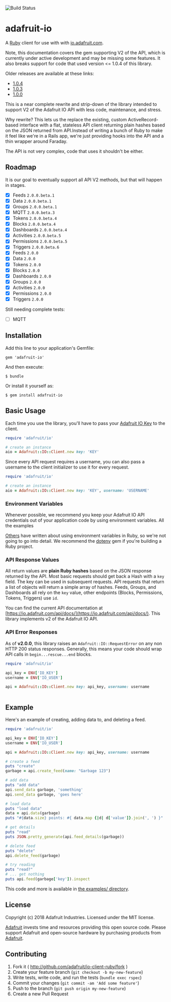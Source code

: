 ![Build Status](https://travis-ci.org/adafruit/io-client-ruby.svg?branch=master)

# adafruit-io

A [Ruby][1] client for use with with [io.adafruit.com][2].

Note, this documentation covers the gem supporting V2 of the API, which is currently under active development and may be missing some features. It also breaks support for code that used version <= 1.0.4 of this library.

Older releases are available at these links:

* [1.0.4](https://github.com/adafruit/io-client-ruby/tree/v1.0.4)
* [1.0.3](https://github.com/adafruit/io-client-ruby/tree/v1.0.3)
* [1.0.0](https://github.com/adafruit/io-client-ruby/tree/v1.0.0)

This is a near complete rewrite and strip-down of the library intended to support V2 of the Adafruit IO API with less code, maintenance, and stress.

Why rewrite? This lets us the replace the existing, custom ActiveRecord-based interface with a flat, stateless API client returning plain hashes based on the JSON returned from API.Instead of writing a bunch of Ruby to make it feel like we're in a Rails app, we're just providing hooks into the API and a thin wrapper around Faraday.

The API is not very complex, code that uses it shouldn't be either.

## Roadmap

It is our goal to eventually support all API V2 methods, but that will happen in stages.

- [x] Feeds `2.0.0.beta.1`
- [x] Data `2.0.0.beta.1`
- [x] Groups `2.0.0.beta.1`
- [x] MQTT `2.0.0.beta.3`
- [x] Tokens `2.0.0.beta.4`
- [x] Blocks `2.0.0.beta.4`
- [x] Dashboards `2.0.0.beta.4`
- [x] Activities `2.0.0.beta.5`
- [x] Permissions `2.0.0.beta.5`
- [x] Triggers `2.0.0.beta.6`
- [x] Feeds `2.0.0`
- [x] Data `2.0.0`
- [x] Tokens `2.0.0`
- [x] Blocks `2.0.0`
- [x] Dashboards `2.0.0`
- [x] Groups `2.0.0`
- [x] Activities `2.0.0`
- [x] Permissions `2.0.0`
- [x] Triggers `2.0.0`

Still needing complete tests:

- [ ] MQTT



## Installation

Add this line to your application's Gemfile:

    gem 'adafruit-io'

And then execute:

    $ bundle

Or install it yourself as:

    $ gem install adafruit-io



## Basic Usage

Each time you use the library, you'll have to pass your [Adafruit IO Key][4] to the client.


```ruby
require 'adafruit/io'

# create an instance
aio = Adafruit::IO::Client.new key: 'KEY'
```

Since every API request requires a username, you can also pass a username to the client initializer to use it for every request.


```ruby
require 'adafruit/io'

# create an instance
aio = Adafruit::IO::Client.new key: 'KEY', username: 'USERNAME'
```



### Environment Variables

Whenever possible, we recommend you keep your Adafruit IO API credentials out of your application code by using environment variables. All the examples

[Others](http://blog.honeybadger.io/ruby-guide-environment-variables/) have written about using environment variables in Ruby, so we're not going to go into detail. We recommend the [dotenv](https://github.com/bkeepers/dotenv) gem if you're building a Ruby project.



### API Response Values

All return values are **plain Ruby hashes** based on the JSON response returned by the API. Most basic requests should get back a Hash with a `key` field. The key can be used in subsequent requests. API requests that return a list of objects will return a simple array of hashes. Feeds, Groups, and Dashboards all rely on the `key` value, other endpoints (Blocks, Permissions, Tokens, Triggers) use `id`.

You can find the current API documentation at [https://io.adafruit.com/api/docs/](https://io.adafruit.com/api/docs/). This library implements v2 of the Adafruit IO API.



### API Error Responses

As of **v2.0.0**, this library raises an `Adafruit::IO::RequestError` on any non HTTP 200 status responses. Generally, this means your code should wrap API calls in `begin...rescue...end` blocks.

```ruby
require 'adafruit/io'

api_key = ENV['IO_KEY']
username = ENV['IO_USER']

api = Adafruit::IO::Client.new key: api_key, username: username



```

## Example

Here's an example of creating, adding data to, and deleting a feed.


```ruby
require 'adafruit/io'

api_key = ENV['IO_KEY']
username = ENV['IO_USER']

api = Adafruit::IO::Client.new key: api_key, username: username

# create a feed
puts "create"
garbage = api.create_feed(name: "Garbage 123")

# add data
puts "add data"
api.send_data garbage, 'something'
api.send_data garbage, 'goes here'

# load data
puts "load data"
data = api.data(garbage)
puts "#{data.size} points: #{ data.map {|d| d['value']}.join(', ') }"

# get details
puts "read"
puts JSON.pretty_generate(api.feed_details(garbage))

# delete feed
puts "delete"
api.delete_feed(garbage)

# try reading
puts "read?"
# ... get nothing
puts api.feed(garbage['key']).inspect
```


This code and more is available in [the examples/ directory](examples/).

## License

Copyright (c) 2018 Adafruit Industries. Licensed under the MIT license.

[Adafruit](https://adafruit.com) invests time and resources providing this open source code. Please support Adafruit and open-source hardware by purchasing products from [Adafruit](https://adafruit.com).

## Contributing

1. Fork it ( http://github.com/adafruit/io-client-ruby/fork )
1. Create your feature branch (`git checkout -b my-new-feature`)
1. Write tests, write code, and run the tests (`bundle exec rspec`)
1. Commit your changes (`git commit -am 'Add some feature'`)
1. Push to the branch (`git push origin my-new-feature`)
1. Create a new Pull Request

[1]: https://www.ruby-lang.org
[2]: https://io.adafruit.com
[3]: https://learn.adafruit.com/adafruit-io/feeds
[4]: https://learn.adafruit.com/adafruit-io/api-key
[5]: https://learn.adafruit.com/adafruit-io/groups
